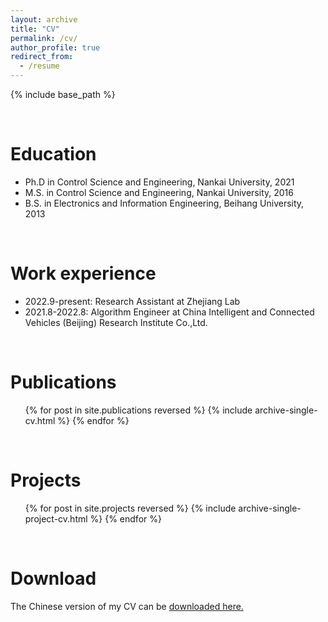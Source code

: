 ```yaml
---
layout: archive
title: "CV"
permalink: /cv/
author_profile: true
redirect_from:
  - /resume
---
```


{% include base_path %}

<br>

Education
======
* Ph.D in Control Science and Engineering, Nankai University, 2021
* M.S. in Control Science and Engineering, Nankai University, 2016
* B.S. in Electronics and Information Engineering, Beihang University, 2013

<br>

Work experience
======
* 2022.9-present: Research Assistant at Zhejiang Lab
* 2021.8-2022.8: Algorithm Engineer at China Intelligent and Connected Vehicles (Beijing) Research Institute Co.,Ltd.

<br>

Publications
======
  <ul>{% for post in site.publications reversed %}
    {% include archive-single-cv.html %}
  {% endfor %}</ul>

<br>

Projects
======
  <ul>{% for post in site.projects reversed %}
    {% include archive-single-project-cv.html %}
  {% endfor %}</ul>

<br>

Download
======
The Chinese version of my CV can be <a href="http://sunqinxuan.github.io/files/cv_sqx.pdf">downloaded here.</a>
